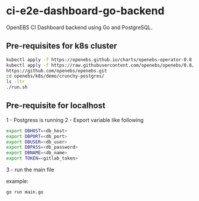 # ci-e2e-dashboard-go-backend

OpenEBS CI Dashboard backend using Go and PostgreSQL.

## Pre-requisites for k8s cluster

```bash
kubectl apply -f https://openebs.github.io/charts/openebs-operator-0.8.0.yaml
kubectl apply -f https://raw.githubusercontent.com/openebs/openebs/0.8/k8s/openebs-storageclasses.yaml
https://github.com/openebs/openebs.git
cd openebs/k8s/demo/crunchy-postgres/
ls -ltr
./run.sh
```

## Pre-requisite for localhost

1 - Postgress is running
2 - Export variable like following

```bash
export DBHOST=<db_host>
export DBPORT=<db_port>
export DBUSER=<db_user>
export DBPASS=<db_password>
export DBNAME=<db_name>
export TOKEN=<gitlab_token>
```

3 - run the main file

example:

```bash
go run main.go
```